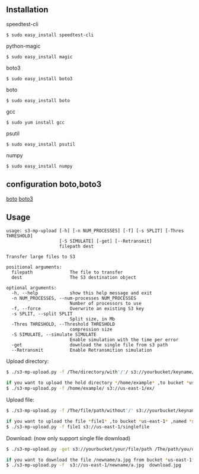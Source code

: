 Installation
--------------------

speedtest-cli
```
$ sudo easy_install speedtest-cli
```

python-magic
```
$ sudo easy_install magic
```

boto3
```
$ sudo easy_install boto3
```

boto
```
$ sudo easy_install boto
```

gcc
```
$ sudo yum install gcc
```

psutil
```
$ sudo easy_install psutil
```

numpy
```
$ sudo easy_install numpy
```

configuration boto,boto3
------------------------

[boto](http://boto.cloudhackers.com/en/latest/getting_started.html#configuring-boto-credentials)
[boto3](https://boto3.readthedocs.org/en/latest/guide/quickstart.html#configuration)

Usage
-----

```
usage: s3-mp-upload [-h] [-n NUM_PROCESSES] [-f] [-s SPLIT] [-Thres THRESHOLD]
                    [-S SIMULATE] [-get] [--Retransmit]
                    filepath dest

Transfer large files to S3

positional arguments:
  filepath              The file to transfer
  dest                  The S3 destination object

optional arguments:
  -h, --help            show this help message and exit
  -n NUM_PROCESSES, --num-processes NUM_PROCESSES
                        Number of processors to use
  -f, --force           Overwrite an existing S3 key
  -s SPLIT, --split SPLIT
                        Split size, in Mb
  -Thres THRESHOLD, --Threshold THRESHOLD
                        compression size
  -S SIMULATE, --simulate SIMULATE
                        Enable simulation with the time per error
  -get                  download the single file from s3 path
  --Retransmit          Enable Retransmition simulation
```

Upload directory:

```sh
$ ./s3-mp-upload.py -f /The/directory/with'/'/ s3://yourbucket/keyname/

if you want to upload the hold directory */home/example* ,to bucket *us-east-1* ,named *ex*
$ ./s3-mp-upload.py -f /home/example/ s3://us-east-1/ex/ 
```

Upload file:

```sh
$ ./s3-mp-upload.py -f /The/file/path/without'/' s3://yourbucket/keyname

if you want to upload the file *file1* ,to bucket *us-east-1* ,named *singlefile*
$ ./s3-mp-upload.py -f file1 s3://us-east-1/singlefile
```

Download: (now only support single file download)

```sh
$ ./s3-mp-upload.py -get s3://yourbucket/your/file/path /The/path/you/download

if you want to download the file /newname/a.jpg from bucket *us-east-1* ,to local "download.jpg"
$ ./s3-mp-upload.py -f  s3://us-east-1/newname/a.jpg  download.jpg
```
